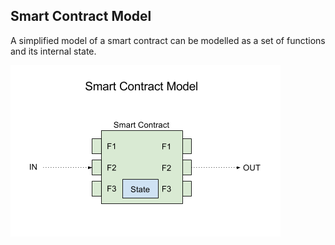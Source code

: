 ## Smart Contract Model

A simplified model of a smart contract can be modelled as a set of functions and its internal state.

![SmartContractModel](/images/smart-contract-model.png)

